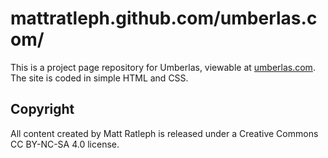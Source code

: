 # mattratleph.github.com/umberlas.com/

This is a project page repository for Umberlas, viewable at [umberlas.com](http://umberlas.com). The site is coded in simple HTML and CSS.

## Copyright

All content created by Matt Ratleph is released under a Creative Commons CC BY-NC-SA 4.0 license.
